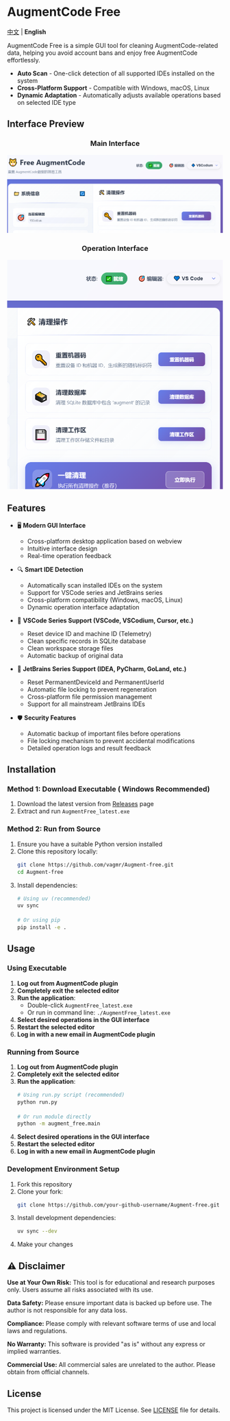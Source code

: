 # AugmentCode Free

[中文](README.md) | **English**

AugmentCode Free is a simple GUI tool for cleaning AugmentCode-related data, helping you avoid account bans and enjoy free AugmentCode effortlessly.

- **Auto Scan** - One-click detection of all supported IDEs installed on the system
- **Cross-Platform Support** - Compatible with Windows, macOS, Linux
- **Dynamic Adaptation** - Automatically adjusts available operations based on selected IDE type


## Interface Preview

<div align="center">

### Main Interface
![Main Interface](docs/ui2.png)

### Operation Interface
![Operation Interface](docs/ui.png)

</div>

## Features

- 🖥️ **Modern GUI Interface**
  - Cross-platform desktop application based on webview
  - Intuitive interface design
  - Real-time operation feedback

- 🔍 **Smart IDE Detection**
  - Automatically scan installed IDEs on the system
  - Support for VSCode series and JetBrains series
  - Cross-platform compatibility (Windows, macOS, Linux)
  - Dynamic operation interface adaptation

- 💙 **VSCode Series Support (VSCode, VSCodium, Cursor, etc.)**
  - Reset device ID and machine ID (Telemetry)
  - Clean specific records in SQLite database
  - Clean workspace storage files
  - Automatic backup of original data

- 🧠 **JetBrains Series Support (IDEA, PyCharm, GoLand, etc.)**
  - Reset PermanentDeviceId and PermanentUserId
  - Automatic file locking to prevent regeneration
  - Cross-platform file permission management
  - Support for all mainstream JetBrains IDEs

- 🛡️ **Security Features**
  - Automatic backup of important files before operations
  - File locking mechanism to prevent accidental modifications
  - Detailed operation logs and result feedback

## Installation

### Method 1: Download Executable ( Windows Recommended)

1. Download the latest version from [Releases](https://github.com/vagmr/Augment-free/releases) page
2. Extract and run `AugmentFree_latest.exe`

### Method 2: Run from Source

1. Ensure you have a suitable Python version installed
2. Clone this repository locally:
   ```bash
   git clone https://github.com/vagmr/Augment-free.git
   cd Augment-free
   ```
3. Install dependencies:
   ```bash
   # Using uv (recommended)
   uv sync

   # Or using pip
   pip install -e .
   ```

## Usage

### Using Executable

1. **Log out from AugmentCode plugin**
2. **Completely exit the selected editor**
3. **Run the application**:
   - Double-click `AugmentFree_latest.exe`
   - Or run in command line: `./AugmentFree_latest.exe`
4. **Select desired operations in the GUI interface**
5. **Restart the selected editor**
6. **Log in with a new email in AugmentCode plugin**

### Running from Source

1. **Log out from AugmentCode plugin**
2. **Completely exit the selected editor**
3. **Run the application**:
   ```bash
   # Using run.py script (recommended)
   python run.py

   # Or run module directly
   python -m augment_free.main
   ```
4. **Select desired operations in the GUI interface**
5. **Restart the selected editor**
6. **Log in with a new email in AugmentCode plugin**


### Development Environment Setup

1. Fork this repository
2. Clone your fork:
   ```bash
   git clone https://github.com/your-github-username/Augment-free.git
   ```
3. Install development dependencies:
   ```bash
   uv sync --dev
   ```
4. Make your changes

## ⚠️ Disclaimer

**Use at Your Own Risk:** This tool is for educational and research purposes only. Users assume all risks associated with its use.

**Data Safety:** Please ensure important data is backed up before use. The author is not responsible for any data loss.

**Compliance:** Please comply with relevant software terms of use and local laws and regulations.

**No Warranty:** This software is provided "as is" without any express or implied warranties.

**Commercial Use:** All commercial sales are unrelated to the author. Please obtain from official channels.

## License

This project is licensed under the MIT License. See [LICENSE](LICENSE) file for details.
